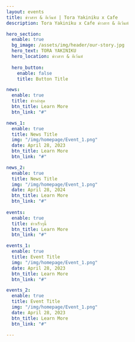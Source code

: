 ```yaml
---
layout: events
title: ข่าวสาร & อีเว้นท์ | Tora Yakiniku x Cafe
description: Tora Yakiniku x Cafe ข่าวสาร & อีเว้นท์

hero_section:
  enable: true
  bg_image: /assets/img/header/our-story.jpg
  hero_text: TORA YAKINIKU
  hero_location: ข่าวสาร & อีเว้นท์
  
  hero_button:
    enable: false
    title: Button Title

news:
  enable: true
  title: ข่าวล่าสุด
  btn_title: Learn More
  btn_link: "#" 

news_1:
  enable: true
  title: News Title
  img: "/img/homepage/Event_1.png"
  date: April 28, 2023
  btn_title: Learn More
  btn_link: "#"

news_2:
  enable: true
  title: News Title
  img: "/img/homepage/Event_1.png"
  date: April 28, 2024
  btn_title: Learn More
  btn_link: "#"
    
events:
  enable: true 
  title: ข่าวเร็วๆนี้
  btn_title: Learn More
  btn_link: "#" 

events_1:
  enable: true
  title: Event Title
  img: "/img/homepage/Event_1.png"
  date: April 28, 2023
  btn_title: Learn More
  btn_link: "#"

events_2:
  enable: true
  title: Event Title
  img: "/img/homepage/Event_1.png"
  date: April 28, 2023
  btn_title: Learn More
  btn_link: "#"
    
---
```

